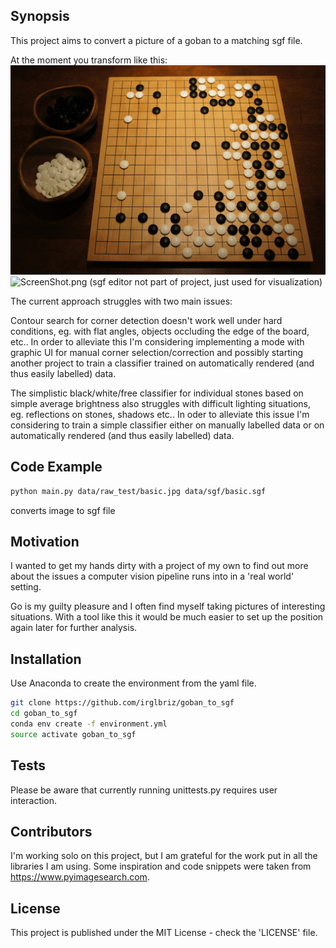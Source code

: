 ## Synopsis

This project aims to convert a picture of a goban to a matching sgf file. 

At the moment you transform like this:
![basic.jpg](https://github.com/irglbriz/goban_to_sgf/blob/master/data/raw_test/partly/basic.jpg?raw=true)
![ScreenShot.png](https://github.com/irglbriz/goban_to_sgf/blob/master/data/ScreenShot.png?raw=true)
(sgf editor not part of project, just used for visualization)

The current approach struggles with two main issues:

Contour search for corner detection doesn't work well under hard conditions, eg. with flat angles, objects occluding the edge of the board, etc.. In order to alleviate this I'm considering implementing a mode with graphic UI for manual corner selection/correction and possibly starting another project to train a classifier trained on automatically rendered (and thus easily labelled) data. 

The simplistic black/white/free classifier for individual stones based on simple average brightness also struggles with difficult lighting situations, eg. reflections on stones, shadows etc.. In oder to alleviate this issue I'm considering to train a simple classifier either on manually labelled data or on automatically rendered (and thus easily labelled) data. 

## Code Example

```bash
python main.py data/raw_test/basic.jpg data/sgf/basic.sgf
```
converts image to sgf file

## Motivation

I wanted to get my hands dirty with a project of my own to find out more about the issues a computer vision pipeline runs into in a 'real world' setting.

Go is my guilty pleasure and I often find myself taking pictures of interesting situations. With a tool like this it would be much easier to set up the position again later for further analysis. 

## Installation

Use Anaconda to create the environment from the yaml file.

```bash
git clone https://github.com/irglbriz/goban_to_sgf
cd goban_to_sgf
conda env create -f environment.yml
source activate goban_to_sgf
```

## Tests

Please be aware that currently running unittests.py requires user interaction.

## Contributors

I'm working solo on this project, but I am grateful for the work put in all the libraries I am using. Some inspiration and code snippets were taken from https://www.pyimagesearch.com.

## License

This project is published under the MIT License - check the 'LICENSE' file.